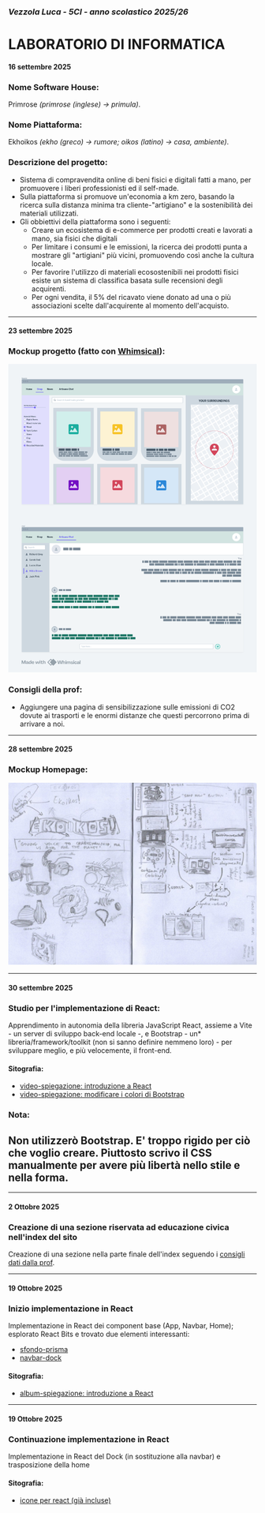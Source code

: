 ### **_Vezzola Luca - 5CI - anno scolastico 2025/26_**

# **LABORATORIO DI INFORMATICA**

#### 16 settembre 2025

### Nome Software House:

Primrose _(primrose (inglese) -> primula)_.

### Nome Piattaforma:

Ekhoikos _(ekho (greco) -> rumore; oikos (latino) -> casa, ambiente)_.

### Descrizione del progetto:

- Sistema di compravendita online di beni fisici e digitali fatti a mano, per promuovere i liberi professionisti ed il self-made.
- Sulla piattaforma si promuove un'economia a km zero, basando la ricerca sulla distanza minima tra cliente-"artigiano" e la sostenibilità dei materiali utilizzati.
- Gli obbiettivi della piattaforma sono i seguenti:
  - Creare un ecosistema di e-commerce per prodotti creati e lavorati a mano, sia fisici che digitali
  - Per limitare i consumi e le emissioni, la ricerca dei prodotti punta a mostrare gli "artigiani" più vicini, promuovendo così anche la cultura locale.
  - Per favorire l'utilizzo di materiali ecosostenibili nei prodotti fisici esiste un sistema di classifica basata sulle recensioni degli acquirenti.
  - Per ogni vendita, il 5% del ricavato viene donato ad una o più associazioni scelte dall'acquirente al momento dell'acquisto.

---

#### 23 settembre 2025

### Mockup progetto (fatto con [Whimsical](https://whimsical.com/)):

![shop and chat mockups](img/shop_and_chat_MOCKUP.png "shop and chat mockups")

### Consigli della prof:

- Aggiungere una pagina di sensibilizzazione sulle emissioni di CO2 dovute ai trasporti e le enormi distanze che questi percorrono prima di arrivare a noi.

---

#### 28 settembre 2025

### Mockup Homepage:

![homepage mockup](img/homepage_MOCKUP.png "homepage mockup")

---

#### 30 settembre 2025

### Studio per l'implementazione di React:

Apprendimento in autonomia della libreria JavaScript React, assieme a Vite - un server di sviluppo back-end locale -, e Bootstrap - un\* libreria/framework/toolkit (non si sanno definire nemmeno loro) - per sviluppare meglio, e più velocemente, il front-end.

#### Sitografia:

- [video-spiegazione: introduzione a React](https://youtu.be/SqcY0GlETPk?si=3CgvXV8WVLR5Bxap)
- [video-spiegazione: modificare i colori di Bootstrap](https://www.youtube.com/watch?v=au5ccstcbnc)

### Nota:

## Non utilizzerò Bootstrap. E' troppo rigido per ciò che voglio creare. Piuttosto scrivo il CSS manualmente per avere più libertà nello stile e nella forma.

---

#### 2 Ottobre 2025

### Creazione di una sezione riservata ad educazione civica nell'index del sito

Creazione di una sezione nella parte finale dell'index seguendo i [consigli dati dalla prof](#consigli-della-prof).

---

#### 19 Ottobre 2025

### Inizio implementazione in React

Implementazione in React dei component base (App, Navbar, Home); esplorato React Bits e trovato due elementi interessanti:

- [sfondo-prisma](https://reactbits.dev/backgrounds/prism)
- [navbar-dock](https://reactbits.dev/components/dock)

#### Sitografia:

- [album-spiegazione: introduzione a React](https://www.youtube.com/playlist?list=PL4cUxeGkcC9gZD-Tvwfod2gaISzfRiP9d)

---

#### 19 Ottobre 2025

### Continuazione implementazione in React

Implementazione in React del Dock (in sostituzione alla navbar) e trasposizione della home

#### Sitografia:

- [icone per react (già incluse)](https://react-icons.github.io/react-icons/)

